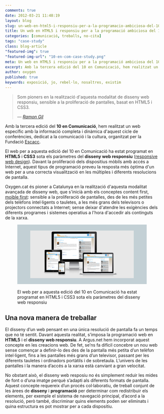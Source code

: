 ```yaml
---
comments: true
date: 2012-03-21 11:48:19
layout: blog
slug: un-web-en-html5-i-responsiu-per-a-la-programacio-ambiciosa-del-10-en-comunicacio
title: Un web en HTML5 i responsiu per a la programació ambiciosa del 10 en Comunicació
categories: [comunicació, treballs, no-cita]
tags: "case-study" 
class: blog-article
"featured-img": true
"featured-img-url": "10-en-com-case-study.png"
meta: Un web en HTML5 i responsiu per a la programació ambiciosa del 10 en Comunicació
excerpt: Amb la tercera edició del 10 en Comunicació, hem realitzat un web específic amb la informació completa i dinàmica d'aquest cicle de conferències, dedicat a la comunicació i la cultura, organitzat per la Fundació Escacc.
author: oxygen
published: true
keywords: exposició, jo, rebel·lo, nosaltres, existim
---
```


<blockquote>
	<p>Som pioners en la realització d'aquesta modalitat de disseny web responsiu, sensible a la proliferació de pantalles, basat en HTML5 i CSS3.</p>
	<footer>
		&mdash; <cite><a href="{{ page.url }}" title="{{ page.title }}">Ramon Gil</a></cite>
	</footer>
</blockquote>

Amb la tercera edició del **10 en Comunicació**, hem realitzat un web específic amb la informació completa i dinàmica d'aquest cicle de conferències, dedicat a la comunicació i la cultura, organitzat per la Fundació [Escacc](http://www.escac.cat/ 'ESCACC: Fundació Espai Català de Cultura i Comunicació').

El web per a aquesta edició del 10 en Comunicació ha estat programat en **HTML5** i **CSS3** sota els paràmetres del **disseny web responsiu** ([responsive web design](http://www.abookapart.com/products/responsive-web-design 'A Book Apart, Responsive Web Design')). Davant la proliferació dels dispositius mòbils amb accés a Internet, aquest tipus de programació preveu la resposta més òptima d'un web per a una correcta visualització en les múltiples i diferents resolucions de pantalla.

Oxygen.cat és pioner a Catalunya en la realització d'aquesta modalitat avançada de disseny web,  que s'inicià amb els conceptes content first, [moible first](http://www.lukew.com/ff/entry.asp?933 'LukeW | Mobile First'): sensible a la proliferació de pantalles, des de les més petites dels telèfons intel·ligents o tauletes, a les més grans dels televisors o projectors connectats a Internet; sense deixar d'atendre les exigències dels diferents programes i sistemes operatius a l'hora d'accedir als continguts de la xarxa.

<figure class="hidden-xs hidden-sm ox_animate_when_almost_visible ox_right-to-left"><img src="/assets/img/10-en-com-multi-pantalla.png" /><figcaption><p>El web per a aquesta edició del 10 en Comunicació ha estat programat en HTML5 i CSS3 sota els paràmetres del disseny web responsiu</p></figcaption></figure>

## Una nova manera de treballar

El disseny d’un web pensant en una única resolució de pantalla fa un temps que no té sentit. Davant aquesta realitat, s’imposa la programació web en **HTML5** i el **disseny web responsiu**. A Argus.net hem incorporat aquest concepte en les creacions web. De fet, se’ns fa difícil concebre un nou web sense començar a definir-lo des des de la pantalla més petita d’un telèfon intel·ligent, fins a les pantalles més grans d’un televisor, passant per les diferents tauletes i ordinadors portàtils i de sobretaula. L’univers de les pantalles i la manera d’accés a la xarxa està canviant a gran velocitat.

No obstant això, el disseny web resposiu no és simplement reduir les mides de font o d’una imatge perquè s’adapti als diferents formats de pantalla. Aquest concepte requereix d’un procés col·laboratiu, de treball conjunt de les àrees de **disseny** i **programació** per determinar com redistribuir els elements, per exemple el sistema de navegació principal, d’acord a la resolució, però també, discriminar quins elements poden ser eliminats i quina estructura es pot mostrar per a cada dispositiu.